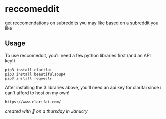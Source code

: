 # reccomeddit

get reccomendations on subreddits you may like based on a subreddit you like

## Usage
To use reccomeddit, you'll need a few python libraries first (and an API key!)

```
pip3 install clarifai
pip3 install beautifulsoup4
pip3 install requests
```

After installing the 3 libraries above, you'll need an api key for clarifai since i can't afford to host on my own!

```
https://www.clarifai.com/
```

*created with :purple_heart: on a thursday in January*